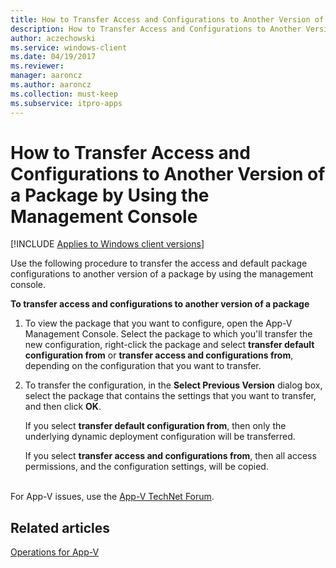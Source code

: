 ```yaml
---
title: How to Transfer Access and Configurations to Another Version of a Package by Using the Management Console (Windows 10/11)
description: How to Transfer Access and Configurations to Another Version of a Package by Using the Management Console
author: aczechowski
ms.service: windows-client
ms.date: 04/19/2017
ms.reviewer: 
manager: aaroncz
ms.author: aaroncz
ms.collection: must-keep
ms.subservice: itpro-apps
---
```


# How to Transfer Access and Configurations to Another Version of a Package by Using the Management Console

[!INCLUDE [Applies to Windows client versions](../includes/applies-to-windows-client-versions.md)]

Use the following procedure to transfer the access and default package configurations to another version of a package by using the management console.

**To transfer access and configurations to another version of a package**

1.  To view the package that you want to configure, open the App-V Management Console. Select the package to which you'll transfer the new configuration, right-click the package and select **transfer default configuration from** or **transfer access and configurations from**, depending on the configuration that you want to transfer.

2.  To transfer the configuration, in the **Select Previous Version** dialog box, select the package that contains the settings that you want to transfer, and then click **OK**.

    If you select **transfer default configuration from**, then only the underlying dynamic deployment configuration will be transferred.

    If you select **transfer access and configurations from**, then all access permissions, and the configuration settings, will be copied.



<br>For App-V issues, use the [App-V TechNet Forum](https://social.technet.microsoft.com/Forums/en-US/home?forum=mdopappv).

## Related articles

[Operations for App-V](appv-operations.md)
